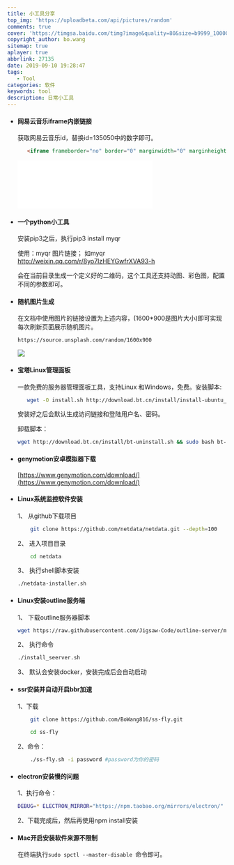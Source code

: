 ```yaml
---
title: 小工具分享
top_img: 'https://uploadbeta.com/api/pictures/random'
comments: true
cover: 'https://timgsa.baidu.com/timg?image&quality=80&size=b9999_10000&sec=1600319440258&di=8a673725b2a79c871d5643ff6eef3216&imgtype=0&src=http%3A%2F%2Fr.sinaimg.cn%2Flarge%2Farticle%2F3039876ad7ebb587e63eef7b34f767c0'
copyright_author: bo.wang
sitemap: true
aplayer: true
abbrlink: 27135
date: 2019-09-10 19:28:47
tags: 
   - Tool
categories: 软件
keywords: tool
description: 日常小工具
---
```


- #### 网易云音乐iframe内嵌链接
     获取网易云音乐id，替换id=135050中的数字即可。
    
    ```html
       <iframe frameborder="no" border="0" marginwidth="0" marginheight="0" width=310 height=110 src="//music.163.com/outchain/player?type=2&id=135050&auto=1&height=90"></iframe> 
    ```
     <iframe frameborder="no" border="0" marginwidth="0" marginheight="0" width=310 height=110 src="//music.163.com/outchain/player?type=2&id=837484&auto=1&height=90"></iframe>
     
- #### 一个python小工具
    安装pip3之后，执行pip3 install myqr
    
    使用：myqr 图片链接； 如myqr http://weixin.qq.com/r/8yo7IzHEYGwfrXVA93-h
    
    会在当前目录生成一个定义好的二维码，这个工具还支持动图、彩色图，配置不同的参数即可。

- #### 随机图片生成
    在文档中使用图片的链接设置为上述内容，(1600*900是图片大小)即可实现每次刷新页面展示随机图片。

    ```bash 
    https://source.unsplash.com/random/1600x900
    ```
    ![](https://source.unsplash.com/random/900x200)

- #### 宝塔Linux管理面板
    一款免费的服务器管理面板工具，支持Linux 和Windows，免费。安装脚本: 
    
    ```bash
       wget -O install.sh http://download.bt.cn/install/install-ubuntu_6.0.sh && sudo bash install.sh
    ```
    安装好之后会默认生成访问链接和登陆用户名、密码。
    
    卸载脚本：
    ```bash
    wget http://download.bt.cn/install/bt-uninstall.sh && sudo bash bt-uninstall.sh
    ```
    
- #### genymotion安卓模拟器下载

   [https://www.genymotion.com/download/](https://www.genymotion.com/download/)

- #### Linux系统监控软件安装

    1、 从github下载项目
    ```bash
        git clone https://github.com/netdata/netdata.git --depth=100
    ```
    2、 进入项目目录
    ```bash
        cd netdata
    ```
    3、 执行shell脚本安装
    ```bash
    ./netdata-installer.sh
    ```
    
- #### Linux安装outline服务端

    1、 下载outline服务器脚本
    ```bash
    wget https://raw.githubusercontent.com/Jigsaw-Code/outline-server/master/src/server_manager/install_scripts/install_server.sh
    ```
    2、 执行命令
    ```bash
    ./install_seerver.sh
    ```
    3、 默认会安装docker，安装完成后会自动启动

- #### ssr安装并自动开启bbr加速

    1、下载
    ```bash
    	git clone https://github.com/BoWang816/ss-fly.git
    	
    	cd ss-fly
    ```
    2、命令：
    ```bash    
        ./ss-fly.sh -i password #password为你的密码
    ```

- #### electron安装慢的问题

    1、执行命令：
    ```bash
    DEBUG=* ELECTRON_MIRROR="https://npm.taobao.org/mirrors/electron/" npm install electron
    ```
    2、下载完成后，然后再使用npm install安装

- #### Mac开启安装软件来源不限制

    在终端执行`sudo spctl --master-disable `命令即可。
